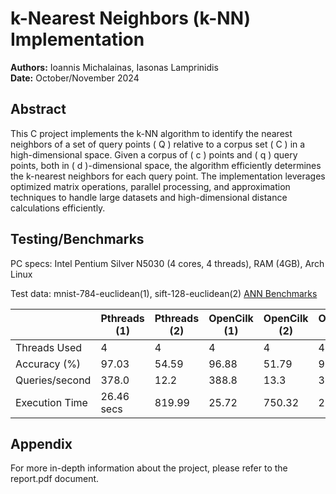 # k-Nearest Neighbors (k-NN) Implementation

**Authors:** Ioannis Michalainas, Iasonas Lamprinidis  
**Date:** October/November 2024

## Abstract
This C project implements the k-NN algorithm to identify the nearest neighbors of a set of query points \( Q \) relative to a corpus set \( C \) in a high-dimensional space. 
Given a corpus of \( c \) points and \( q \) query points, both in \( d \)-dimensional space, the algorithm efficiently determines the k-nearest neighbors for each query point. 
The implementation leverages optimized matrix operations, parallel processing, and approximation techniques to handle large datasets and high-dimensional distance calculations efficiently.

## Testing/Benchmarks
PC specs: Intel Pentium Silver N5030 (4 cores, 4 threads), RAM (4GB), Arch Linux

Test data: mnist-784-euclidean(1), sift-128-euclidean(2)
[ANN Benchmarks](https://github.com/erikbern/ann-benchmarks?tab=readme-ov-file)

|                | Pthreads (1) | Pthreads (2) | OpenCilk (1) | OpenCilk (2) | OpenMP (1) | OpenMP (2) |
|----------------|--------------|--------------|--------------|--------------|------------|------------|
| Threads Used   | 4            | 4            | 4            | 4            | 4          | 4          |
| Accuracy (%)   | 97.03        | 54.59        | 96.88        | 51.79        | 96.72      | 47.78      |
| Queries/second | 378.0        | 12.2         | 388.8        | 13.3         | 391.8      | 14.1       |
| Execution Time | 26.46 secs   | 819.99       | 25.72        | 750.32       | 25.52      | 707.58     |

## Appendix
For more in-depth information about the project, please refer to the report.pdf document.
